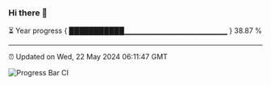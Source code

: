 ### Hi there 👋

⏳ Year progress { ███████████▁▁▁▁▁▁▁▁▁▁▁▁▁▁▁▁▁▁▁ } 38.87 %

---

⏰ Updated on Wed, 22 May 2024 06:11:47 GMT

![Progress Bar CI](https://github.com/Shyam-Makwana/GitHub-Actions-Demo/workflows/Progress%20Bar%20CI/badge.svg)
